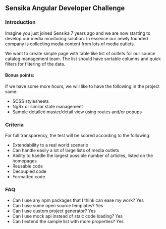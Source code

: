 ## Sensika Angular Developer Challenge

### Introduction
Imagine you just joined Sensika 7 years ago and we are now starting to develop our media monitoring solution.
In essence our newly founded company is collecting media content from lots of media outlets.

We want to create simple page with table like list of outlets for our source catalog management team. The list should have sortable columns and quick filters for filtering of the data.

#### Bonus points:
If we have some more hours, we will like to have the following  in the project some:

* SCSS stylesheets
* NgRx or similar state management
* Sample detailed master/detail view using routes and/or popups

### Criteria
For full transparency, the test will be scored according to the following:

* Extendability to a real world scenario
* Can handle easily a lot of large lists of media outlets
* Ability to handle the largest possible number of articles, listed on the homepages
* Reusable code
* Decoupled code
* Formatted code

### FAQ
* Can I use any npm packages that I think can ease my work? Yes
* Can I use some open source templates? Yes
* Can I use custom project generator? Yes
* Can I use mock api instead of staic code loading? Yes
* Can I extend the sample list with more properties? Yes
